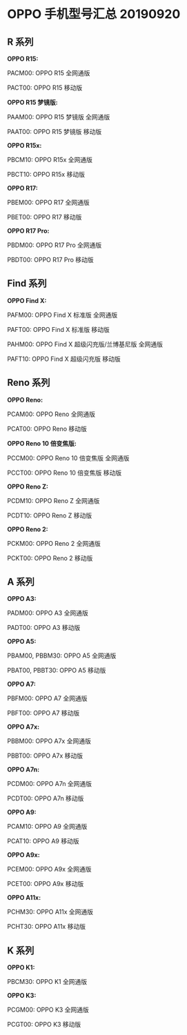 # OPPO 手机型号汇总 20190920

## R 系列

**OPPO R15:**

PACM00: OPPO R15 全网通版

PACT00: OPPO R15 移动版

**OPPO R15 梦镜版:**

PAAM00: OPPO R15 梦镜版 全网通版

PAAT00: OPPO R15 梦镜版 移动版

**OPPO R15x:**

PBCM10: OPPO R15x 全网通版

PBCT10: OPPO R15x 移动版

**OPPO R17:**

PBEM00: OPPO R17 全网通版

PBET00: OPPO R17 移动版

**OPPO R17 Pro:**

PBDM00: OPPO R17 Pro 全网通版

PBDT00: OPPO R17 Pro 移动版

## Find 系列

**OPPO Find X:**

PAFM00: OPPO Find X 标准版 全网通版

PAFT00: OPPO Find X 标准版 移动版

PAHM00: OPPO Find X 超级闪充版/兰博基尼版 全网通版

PAFT10: OPPO Find X 超级闪充版 移动版

## Reno 系列

**OPPO Reno:**

PCAM00: OPPO Reno 全网通版

PCAT00: OPPO Reno 移动版

**OPPO Reno 10 倍变焦版:**

PCCM00: OPPO Reno 10 倍变焦版 全网通版

PCCT00: OPPO Reno 10 倍变焦版 移动版

**OPPO Reno Z:**

PCDM10: OPPO Reno Z 全网通版

PCDT10: OPPO Reno Z 移动版

**OPPO Reno 2:**

PCKM00: OPPO Reno 2 全网通版

PCKT00: OPPO Reno 2 移动版

## A 系列

**OPPO A3:**

PADM00: OPPO A3 全网通版

PADT00: OPPO A3 移动版

**OPPO A5:**

PBAM00, PBBM30: OPPO A5 全网通版

PBAT00, PBBT30: OPPO A5 移动版

**OPPO A7:**

PBFM00: OPPO A7 全网通版

PBFT00: OPPO A7 移动版

**OPPO A7x:**

PBBM00: OPPO A7x 全网通版

PBBT00: OPPO A7x 移动版

**OPPO A7n:**

PCDM00: OPPO A7n 全网通版

PCDT00: OPPO A7n 移动版

**OPPO A9:**

PCAM10: OPPO A9 全网通版

PCAT10: OPPO A9 移动版

**OPPO A9x:**

PCEM00: OPPO A9x 全网通版

PCET00: OPPO A9x 移动版

**OPPO A11x:**

PCHM30: OPPO A11x 全网通版

PCHT30: OPPO A11x 移动版

## K 系列

**OPPO K1:**

PBCM30: OPPO K1 全网通版

**OPPO K3:**

PCGM00: OPPO K3 全网通版

PCGT00: OPPO K3 移动版
